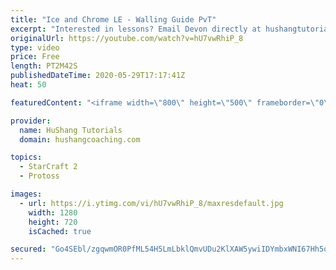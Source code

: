 ```yaml
---
title: "Ice and Chrome LE - Walling Guide PvT"
excerpt: "Interested in lessons? Email Devon directly at hushangtutorials@outlook.com ------------------------------------------------------------------------------------------------------- Want to support HuShang Tutorials directly? Patreon is a website where you can contribute a monthly donation that will help"
originalUrl: https://youtube.com/watch?v=hU7vwRhiP_8
type: video
price: Free
length: PT2M42S
publishedDateTime: 2020-05-29T17:17:41Z
heat: 50

featuredContent: "<iframe width=\"800\" height=\"500\" frameborder=\"0\" src=\"https://www.youtube.com/embed/hU7vwRhiP_8\" allow=\"accelerometer; autoplay; encrypted-media; gyroscope; picture-in-picture\" allowfullscreen></iframe>"

provider:
  name: HuShang Tutorials
  domain: hushangcoaching.com

topics:
  - StarCraft 2
  - Protoss

images:
  - url: https://i.ytimg.com/vi/hU7vwRhiP_8/maxresdefault.jpg
    width: 1280
    height: 720
    isCached: true

secured: "Go4SEbl/zgqwmOR0PfML54H5LmLbklQmvUDu2KlXAW5ywiIDYmbxWNI67Hh5oWe0+OSzt1nCHgUSjdZsO9g2JhAFoAAI+Pk8rk+TB832ix3IEa1uZ4jOrM36aVJhhuPTCSilNPIzMg6lc8+1QXdWvwS3pMZHcGcFIsJtAvfpEWlF4xnEj7zDC36ByZEbuLGGgmGhGyAW6CjbksYzxIS8VS+AOfJSS8mdSPcewsPS1zpvwz0nkjdiRuwm0MpcLpwNt0mFqFJvNwkUCFtjpFSn8i1ftXP/HI9FdsaDq/OJWx0eGq5pWwrSeMJCqlb+V8uzxGNGG8L7kQZo1PtULzsb95Wc2eWzfwQ/HGIWBqK011OXfVCJEgPl1VITA0MXf+T+xW2KFk4UZo+zff6XOoAHU8H1niPD6yGP0V73swDVNH0=;jG9x1qgl56+LBXb91E4cjA=="
---
```


